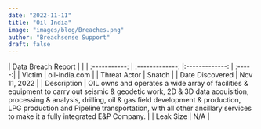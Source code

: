 ```yaml
---
date: "2022-11-11"
title: "Oil India"
image: "images/blog/Breaches.png"
author: "Breachsense Support"
draft: false
---
```


| Data Breach Report           |              | 
| :-----------: | :-------------:     |:-------------:    | :-----:|
| Victim      | oil-india.com      | 
| Threat Actor      | Snatch      | 
| Date Discovered      | Nov 11, 2022      | 
| Description      | OIL owns and operates a wide array of facilities & equipment to carry out seismic & geodetic work, 2D & 3D data acquisition, processing & analysis, drilling, oil & gas field development & production, LPG production and Pipeline transportation, with all other ancillary services to make it a fully integrated E&P Company.      | 
| Leak Size      | N/A      | 

